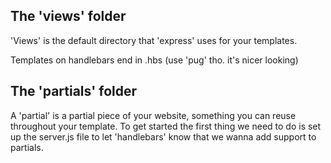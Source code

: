 ## The 'views' folder

'Views' is the default directory that 'express' uses for your templates. 

Templates on handlebars end in .hbs (use 'pug' tho. it's nicer looking)

## The 'partials' folder

A 'partial' is a partial piece of your website, something you can reuse throughout your template. 
To get started the first thing we need to do is set up the server.js file to let 'handlebars' know
that we wanna add support to partials. 